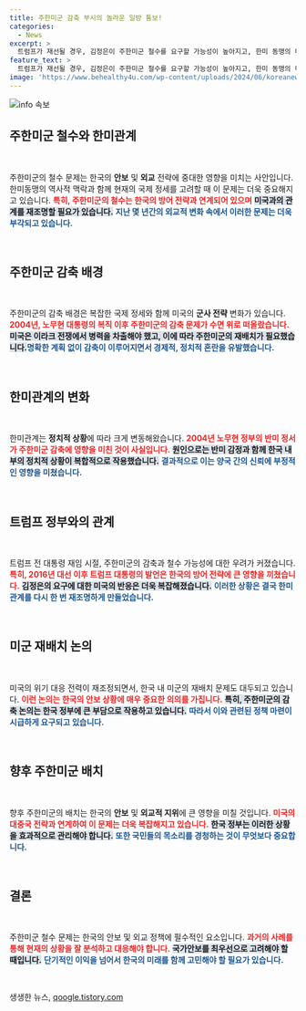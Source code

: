 ```yaml
---
title: 주한미군 감축 부시의 놀라운 일방 통보!
categories:
  - News
excerpt: >
  트럼프가 재선될 경우, 김정은이 주한미군 철수를 요구할 가능성이 높아지고, 한미 동맹의 미래가 불확실해지는 가운데, 노무현 정부의 미군 감축 결정이 주목받고 있다. 외교가의 숨은 비사, 과거와 현재의 연결고리를 살펴보자.
feature_text: >
  트럼프가 재선될 경우, 김정은이 주한미군 철수를 요구할 가능성이 높아지고, 한미 동맹의 미래가 불확실해지는 가운데, 노무현 정부의 미군 감축 결정이 주목받고 있다. 외교가의 숨은 비사, 과거와 현재의 연결고리를 살펴보자.
image: 'https://www.behealthy4u.com/wp-content/uploads/2024/06/koreanews.jpg'
---
```


<p><img src="https://www.behealthy4u.com/wp-content/uploads/2024/06/koreanews.jpg" alt="info 속보" /></p>

<h2 data-ke-size="size26">주한미군 철수와 한미관계</h2>

<p data-ke-size="size16">&nbsp;</p>

<p>주한미군의 철수 문제는 한국의 <strong>안보</strong> 및 <strong>외교</strong> 전략에 중대한 영향을 미치는 사안입니다. 한미동맹의 역사적 맥락과 함께 현재의 국제 정세를 고려할 때 이 문제는 더욱 중요해지고 있습니다. <b><span style="color: #ee2323;">특히, 주한미군의 철수는 한국의 방어 전략과 연계되어 있으며</span></b> <b><span style="background-color: #21538527;">미국과의 관계를 재조명할 필요가 있습니다.</span></b> <b><span style="color: #1a5490;">지난 몇 년간의 외교적 변화 속에서 이러한 문제는 더욱 부각되고 있습니다.</span></b></p>

<p data-ke-size="size16">&nbsp;</p>

<h2 data-ke-size="size26">주한미군 감축 배경</h2>

<p data-ke-size="size16">&nbsp;</p>

<p>주한미군의 감축 배경은 복잡한 국제 정세와 함께 미국의 <strong>군사 전략</strong> 변화가 있습니다. <b><span style="color: #ee2323;">2004년, 노무현 대통령의 복직 이후 주한미군의 감축 문제가 수면 위로 떠올랐습니다.</span></b> <b><span style="background-color: #21538527;">미국은 이라크 전쟁에서 병력을 차출해야 했고, 이에 따라 주한미군의 재배치가 필요했습니다.</span></b><b><span style="color: #1a5490;">명확한 계획 없이 감축이 이루어지면서 경제적, 정치적 혼란을 유발했습니다.</span></b></p>

<p data-ke-size="size16">&nbsp;</p>

<h2 data-ke-size="size26">한미관계의 변화</h2>

<p data-ke-size="size16">&nbsp;</p>

<p>한미관계는 <strong>정치적 상황</strong>에 따라 크게 변동해왔습니다. <b><span style="color: #ee2323;">2004년 노무현 정부의 반미 정서가 주한미군 감축에 영향을 미친 것이 사실입니다.</span></b> <b><span style="background-color: #21538527;">원인으로는 반미 감정과 함께 한국 내부의 정치적 상황이 복합적으로 작용했습니다.</span></b> <b><span style="color: #1a5490;">결과적으로 이는 양국 간의 신뢰에 부정적인 영향을 미쳤습니다.</span></b></p>

<p data-ke-size="size16">&nbsp;</p>

<h2 data-ke-size="size26">트럼프 정부와의 관계</h2>

<p data-ke-size="size16">&nbsp;</p>

<p>트럼프 전 대통령 재임 시절, 주한미군의 감축과 철수 가능성에 대한 우려가 커졌습니다. <b><span style="color: #ee2323;">특히, 2016년 대선 이후 트럼프 대통령의 발언은 한국의 방어 전략에 큰 영향을 끼쳤습니다.</span></b> <b><span style="background-color: #21538527;">김정은의 요구에 대한 미국의 반응은 더욱 복잡해졌습니다.</span></b> <b><span style="color: #1a5490;">이러한 상황은 결국 한미관계를 다시 한 번 재조명하게 만들었습니다.</span></b></p>

<p data-ke-size="size16">&nbsp;</p>

<h2 data-ke-size="size26">미군 재배치 논의</h2>

<p data-ke-size="size16">&nbsp;</p>

<p>미국의 위기 대응 전력이 재조정되면서, 한국 내 미군의 재배치 문제도 대두되고 있습니다. <b><span style="color: #ee2323;">이런 논의는 한국의 안보 상황에 매우 중요한 의의를 가집니다.</span></b> <b><span style="background-color: #21538527;">특히, 주한미군의 감축 논의는 한국 정부에 큰 부담으로 작용하고 있습니다.</span></b> <b><span style="color: #1a5490;">따라서 이와 관련된 정책 마련이 시급하게 요구되고 있습니다.</span></b></p>

<p data-ke-size="size16">&nbsp;</p>

<h2 data-ke-size="size26">향후 주한미군 배치</h2>

<p data-ke-size="size16">&nbsp;</p>

<p>향후 주한미군의 배치는 한국의 <strong>안보</strong> 및 <strong>외교적 지위</strong>에 큰 영향을 미칠 것입니다. <b><span style="color: #ee2323;">미국의 대중국 전략과 연계하여 이 문제는 더욱 복잡해지고 있습니다.</span></b> <b><span style="background-color: #21538527;">한국 정부는 이러한 상황을 효과적으로 관리해야 합니다.</span></b> <b><span style="color: #1a5490;">또한 국민들의 목소리를 경청하는 것이 무엇보다 중요합니다.</span></b></p>

<p data-ke-size="size16">&nbsp;</p>

<h2 data-ke-size="size26">결론</h2>

<p data-ke-size="size16">&nbsp;</p>

<p>주한미군 철수 문제는 한국의 안보 및 외교 정책에 필수적인 요소입니다. <b><span style="color: #ee2323;">과거의 사례를 통해 현재의 상황을 잘 분석하고 대응해야 합니다.</span></b> <b><span style="background-color: #21538527;">국가안보를 최우선으로 고려해야 할 때입니다.</span></b> <b><span style="color: #1a5490;">단기적인 이익을 넘어서 한국의 미래를 함께 고민해야 할 필요가 있습니다.</span></b></p>

<p data-ke-size="size16">&nbsp;</p>
생생한 뉴스, <a href="https://qoogle.tistory.com" rel="dofollow">qoogle.tistory.com</a>


